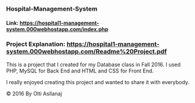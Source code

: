 ### Hospital-Management-System

#### Link: https://hospital1-management-system.000webhostapp.com/index.php

### Project Explanation: https://hospital1-management-system.000webhostapp.com/Readme%20Project.pdf

This is a project that I created for my Database class in Fall 2016. I used PHP, MySQL for Back End and HTML and CSS for Front End.

I really enjoyed creating this project and wanted to share it with everybody.

© 2016  By Olti Asllanaj


